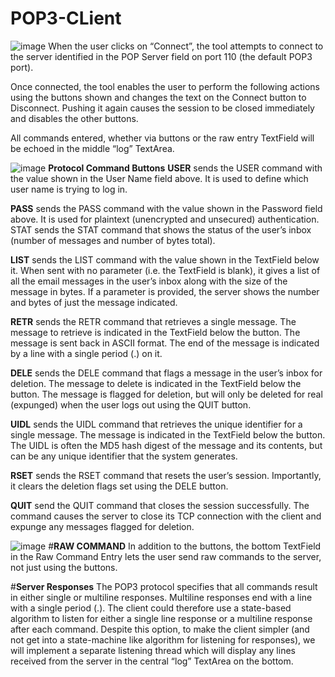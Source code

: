 # POP3-CLient
![image](https://user-images.githubusercontent.com/75926858/213996401-a27a1ef0-176d-4340-8d84-1581d9ce4ccc.png)
When the user clicks on “Connect”, the tool attempts to connect to the server identified in the POP Server
field on port 110 (the default POP3 port).

Once connected, the tool enables the user to perform the following actions using the buttons shown and
changes the text on the Connect button to Disconnect. Pushing it again causes the session to be closed
immediately and disables the other buttons.

All commands entered, whether via buttons or the raw entry TextField will be echoed in the middle “log”
TextArea.

![image](https://user-images.githubusercontent.com/75926858/213996491-3a2d20f7-ce9a-4592-bc1e-a41e65b314d0.png)
 **Protocol Command Buttons**
**USER** sends the USER command with the value shown in the User Name field above. It is used to define
which user name is trying to log in.

**PASS** sends the PASS command with the value shown in the Password field above. It is used for plaintext
(unencrypted and unsecured) authentication.
STAT sends the STAT command that shows the status of the user’s inbox (number of messages and number
of bytes total).

**LIST** sends the LIST command with the value shown in the TextField below it. When sent with no
parameter (i.e. the TextField is blank), it gives a list of all the email messages in the user’s inbox
along with the size of the message in bytes. If a parameter is provided, the server shows the number
and bytes of just the message indicated.

**RETR** sends the RETR command that retrieves a single message. The message to retrieve is indicated in
the TextField below the button. The message is sent back in ASCII format. The end of the message
is indicated by a line with a single period (.) on it. 

**DELE** sends the DELE command that flags a message in the user’s inbox for deletion. The message to delete
is indicated in the TextField below the button. The message is flagged for deletion, but will only be
deleted for real (expunged) when the user logs out using the QUIT button.

**UIDL** sends the UIDL command that retrieves the unique identifier for a single message. The message is
indicated in the TextField below the button. The UIDL is often the MD5 hash digest of the message
and its contents, but can be any unique identifier that the system generates.

**RSET** sends the RSET command that resets the user’s session. Importantly, it clears the deletion flags set
using the DELE button.

**QUIT** send the QUIT command that closes the session successfully. The command causes the server to close
its TCP connection with the client and expunge any messages flagged for deletion.

![image](https://user-images.githubusercontent.com/75926858/213996948-4699ebe3-e659-49cf-8830-096eec798192.png)
#**RAW COMMAND**
In addition to the buttons, the bottom TextField in the Raw Command Entry lets the user send raw
commands to the server, not just using the buttons.

#**Server Responses**
The POP3 protocol specifies that all commands result in either single or multiline responses. Multiline
responses end with a line with a single period (.). The client could therefore use a state-based algorithm to
listen for either a single line response or a multiline response after each command.
Despite this option, to make the client simpler (and not get into a state-machine like algorithm for listening
for responses), we will implement a separate listening thread which will display any lines received from the
server in the central “log” TextArea on the bottom.
